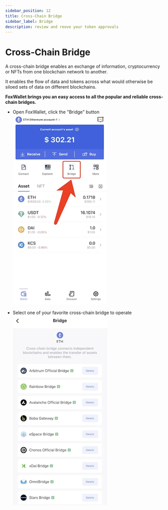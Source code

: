```yaml
---
sidebar_position: 12
title: Cross-Chain Bridge
sidebar_label: Bridge
description: review and reove your token approvals
---
```


# Cross-Chain Bridge

A cross-chain bridge enables an exchange of information, cryptocurrency or NFTs from one blockchain network to another. 

It enables the flow of data and tokens across what would otherwise be siloed sets of data on different blockchains.

**FoxWallet brings you an easy access to all the popular and reliable cross-chain bridges.**

* Open FoxWallet, click the "Bridge" button  
  ![](./img/tools-bridge.webp)

* Select one of your favorite cross-chain bridge to operate  
  ![](./img/bridge.webp)
